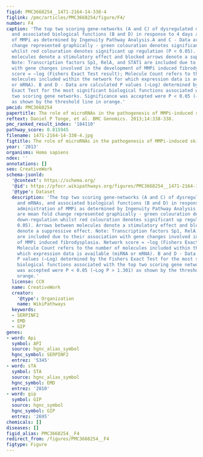 ```yaml
---
figid: PMC3668254__1471-2164-14-338-4
figlink: /pmc/articles/PMC3668254/figure/F4/
number: F4
caption: 'The top two scoring gene-networks (A and C) of dysregulated miRNAs and mRNAs,
  and associated biological functions (B and D) in response to 4 days administration
  of MMPi as determined by Ingenuity Pathway Analysis.A and C - Data are mean fold
  change represented graphically - green colouration denotes significant down-regulation
  whilst red colouration denotes significant up regulation (P < 0.05). Arrows between
  molecules denote a stimulatory effect and blocked arrows denote a suppressive effect.
  Note: Transcription factors Sp1, RelA, and STAT1 are included due to their association
  with gene changes involved in the development of MMPi induced fibrodysplasia. Network
  score = −log (Fishers Exact Test result); Molecule Count refers to the number of
  molecules included within the network for which expression data is available (miRNA
  or mRNA). B and D - Data are calculated P values (−Log) determined by the Fishers
  Exact Test for the most significant biological functions associated with the top
  two scoring gene networks. Significance was accepted were P < 0.05 (−Log P > 1.301)
  as shown by the threshold line in orange.'
pmcid: PMC3668254
papertitle: The role of microRNAs in the pathogenesis of MMPi-induced skin fibrodysplasia.
reftext: Daniel P Tonge, et al. BMC Genomics. 2013;14:338-338.
pmc_ranked_result_index: '184110'
pathway_score: 0.815945
filename: 1471-2164-14-338-4.jpg
figtitle: The role of microRNAs in the pathogenesis of MMPi-induced skin fibrodysplasia
year: '2013'
organisms: Homo sapiens
ndex: ''
annotations: []
seo: CreativeWork
schema-jsonld:
  '@context': https://schema.org/
  '@id': https://pfocr.wikipathways.org/figures/PMC3668254__1471-2164-14-338-4.html
  '@type': Dataset
  description: 'The top two scoring gene-networks (A and C) of dysregulated miRNAs
    and mRNAs, and associated biological functions (B and D) in response to 4 days
    administration of MMPi as determined by Ingenuity Pathway Analysis.A and C - Data
    are mean fold change represented graphically - green colouration denotes significant
    down-regulation whilst red colouration denotes significant up regulation (P <
    0.05). Arrows between molecules denote a stimulatory effect and blocked arrows
    denote a suppressive effect. Note: Transcription factors Sp1, RelA, and STAT1
    are included due to their association with gene changes involved in the development
    of MMPi induced fibrodysplasia. Network score = −log (Fishers Exact Test result);
    Molecule Count refers to the number of molecules included within the network for
    which expression data is available (miRNA or mRNA). B and D - Data are calculated
    P values (−Log) determined by the Fishers Exact Test for the most significant
    biological functions associated with the top two scoring gene networks. Significance
    was accepted were P < 0.05 (−Log P > 1.301) as shown by the threshold line in
    orange.'
  license: CC0
  name: CreativeWork
  creator:
    '@type': Organization
    name: WikiPathways
  keywords:
  - SERPINF2
  - EMD
  - GIP
genes:
- word: Api
  symbol: API
  source: hgnc_alias_symbol
  hgnc_symbol: SERPINF2
  entrez: '5345'
- word: sTA
  symbol: STA
  source: hgnc_alias_symbol
  hgnc_symbol: EMD
  entrez: '2010'
- word: gip
  symbol: GIP
  source: hgnc_symbol
  hgnc_symbol: GIP
  entrez: '2695'
chemicals: []
diseases: []
figid_alias: PMC3668254__F4
redirect_from: /figures/PMC3668254__F4
figtype: Figure
---
```

